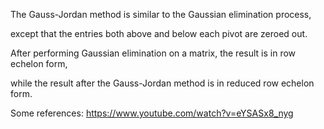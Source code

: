 The Gauss-Jordan method is similar to the Gaussian elimination process,

except that the entries both above and below each pivot are zeroed out.

After performing Gaussian elimination on a matrix, the result is in row echelon form,

while the result after the Gauss-Jordan method is in reduced row echelon form.

Some references: https://www.youtube.com/watch?v=eYSASx8_nyg

